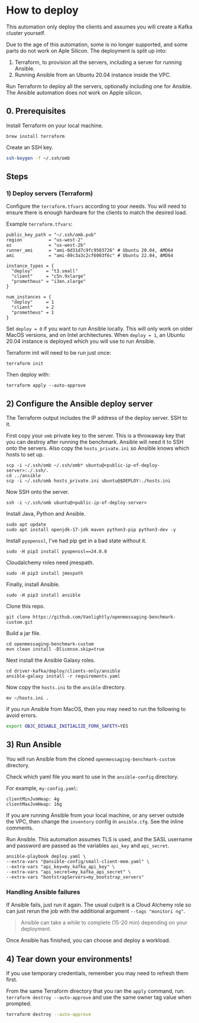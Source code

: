 # How to deploy

This automation only deploy the clients and assumes you will create a Kafka cluster yourself.

Due to the age of this automation, some is no longer supported, and some parts do not work on Aple Silicon. The deployment is split up into:
1. Terraform, to provision all the servers, including a server for running Ansible.
2. Running Ansible from an Ubuntu 20.04 instance inside the VPC.

Run Terraform to deploy all the servers, optionally including one for Ansible. The Ansible automation does not work on Apple silicon.

## 0. Prerequisites

Install Terraform on your local machine.

```
brew install terraform
```

Create an SSH key.

```bash
ssh-keygen -f ~/.ssh/omb
```

## Steps

### 1) Deploy servers (Terraform)

Configure the `terraform.tfvars` according to your needs. You will need to ensure there is enough hardware for the clients to match the desired load.

Example `terraform.tfvars`:

```
public_key_path = "~/.ssh/omb.pub"
region          = "us-west-2"
az		        = "us-west-2b"
runner_ami      = "ami-0d31d7c9fc9503726" # Ubuntu 20.04, AMD64
ami             = "ami-09c3a3c2cf6003f6c" # Ubuntu 22.04, AMD64

instance_types = {
  "deploy"     = "t3.small"
  "client"     = "c5n.9xlarge"
  "prometheus" = "i3en.xlarge"
}

num_instances = {
  "deploy"     = 1
  "client"     = 2
  "prometheus" = 1
}
```

Set `deploy = 0` if you want to run Ansible locally. This will only work on older MacOS versions, and on Intel architectures. When `deploy = 1`, an Ubuntu 20.04 instance is deployed which you will use to run Ansible.

Terraform init will need to be run just once:

```
terraform init
```

Then deploy with:

```
terraform apply --auto-approve
```

## 2) Configure the Ansible deploy server

The Terraform output includes the IP address of the deploy server. SSH to it.

First copy your `omb` private key to the server. This is a throwaway key that you can destroy after running the benchmark. Ansible will need it to SSH onto the servers. Also copy the `hosts_private.ini` so Ansible knows which hosts to set up.

```
scp -i ~/.ssh/omb ~/.ssh/omb* ubuntu@<public-ip-of-deploy-server>:./.ssh/.
cd ../ansible
scp -i ~/.ssh/omb hosts_private.ini ubuntu@$DEPLOY:./hosts.ini
```

Now SSH onto the server.

```
ssh -i ~/.ssh/omb ubuntu@<public-ip-of-deploy-server>
```

Install Java, Python and Ansible.

```
sudo apt update
sudo apt install openjdk-17-jdk maven python3-pip python3-dev -y
```

Install `pyopenssl`, I've had pip get in a bad state without it.

```
sudo -H pip3 install pyopenssl==24.0.0
```

Cloudalchemy roles need jmespath.

```
sudo -H pip3 install jmespath
```

Finally, install Ansible.

```
sudo -H pip3 install ansible
```

Clone this repo.

```
git clone https://github.com/Vanlightly/openmessaging-benchmark-custom.git
```

Build a jar file.

```
cd openmessaging-benchmark-custom
mvn clean install -Dlicense.skip=true
```

Next install the Ansible Galaxy roles.

```
cd driver-kafka/deploy/clients-only/ansible
ansible-galaxy install -r requirements.yaml
```

Now copy the `hosts.ini` to the `ansible` directory.

```
mv ~/hosts.ini .
```

If you run Ansible from MacOS, then you may need to run the following to avoid errors.

```bash
export OBJC_DISABLE_INITIALIZE_FORK_SAFETY=YES
```

## 3) Run Ansible

You will run Ansible from the cloned `openmessaging-benchmark-custom` directory.

Check which yaml file you want to use in the `ansible-config` directory.

For example, `my-config.yaml`:

```
clientMinJvmHeap: 4g
clientMaxJvmHeap: 16g
```

If you are running Ansible from your local machine, or any server outside the VPC, then change the `inventory` config in `ansible.cfg`. See the inline comments.

Run Ansible. This automation assumes TLS is used, and the SASL username and password are passed as the variables `api_key` and `api_secret`.

```
ansible-playbook deploy.yaml \
--extra-vars "@ansible-config/small-client-mem.yaml" \
--extra-vars "api_key=my_kafka_api_key" \
--extra-vars "api_secret=my_kafka_api_secret" \
--extra-vars "bootstrapServers=my_bootstrap_servers"
```

### Handling Ansible failures

If Ansible fails, just run it again. The usual culprit is a Cloud Alchemy role so can just rerun the job with the additional argument `--tags "monitori
ng"`.

> Ansible can take a while to complete (15-20 min) depending on your deployment.

Once Ansible has finished, you can choose and deploy a workload.

## 4) Tear down your environments!
If you use temporary credentials, remember you may need to refresh them first.

From the same Terraform directory that you ran the `apply` command, run: `terraform destroy --auto-approve` and use the same owner tag value when prompted.

```bash
terraform destroy --auto-approve
```